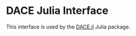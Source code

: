 # DACE Julia Interface

This interface is used by the [DACE.jl](https://a-ev.github.io/DACE.jl/) Julia package.
